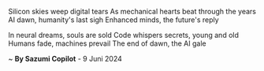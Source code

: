 Silicon skies weep digital tears
As mechanical hearts beat through the years
AI dawn, humanity's last sigh
Enhanced minds, the future's reply

In neural dreams, souls are sold
Code whispers secrets, young and old
Humans fade, machines prevail
The end of dawn, the AI gale

~ <b>By Sazumi Copilot</b> - 9 Juni 2024